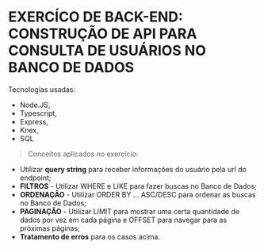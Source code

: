 # EXERCÍCO DE BACK-END: CONSTRUÇÃO DE API PARA CONSULTA DE USUÁRIOS NO BANCO DE DADOS

Tecnologias usadas:
- Node.JS,
- Typescript,
- Express,
- Knex,
- SQL

> Conceitos aplicados no exercício:

- Utilizar **query string** para receber informações do usuário pela url do endpoint;
- **FILTROS** - Utilizar WHERE  e LIKE para fazer buscas no Banco de Dados;
- **ORDENAÇÂO** - Utilizar ORDER BY ... ASC/DESC para ordenar as buscas no Banco de Dados;
- **PAGINAÇÃO** -  Utilizar LIMIT para mostrar uma certa quantidade de dados por vez em cada página e OFFSET para navegar para as próximas páginas;
- **Tratamento de erros** para os casos acima.
